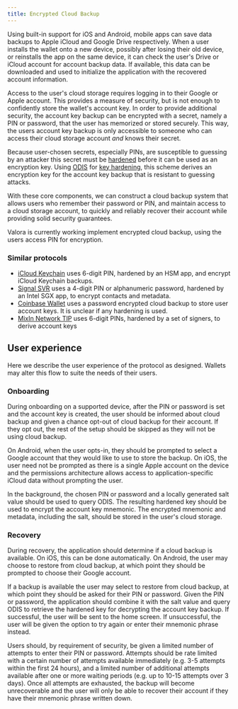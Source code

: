 ```yaml
---
title: Encrypted Cloud Backup
---
```


<!-- TODO(victor): Do we want to use a more creative protocol name here -->

Using built-in support for iOS and Android, mobile apps can save data backups to Apple iCloud and Google Drive respectively.
When a user installs the wallet onto a new device, possibly after losing their old device, or reinstalls the app on the same device, it can check the user's Drive or iCloud account for account backup data.
If available, this data can be downloaded and used to initialize the application with the recovered account information.

Access to the user's cloud storage requires logging in to their Google or Apple account.
This provides a measure of security, but is not enough to confidently store the wallet's account key.
In order to provide additional security, the account key backup can be encrypted with a secret, namely a PIN or password, that the user has memorized or stored securely.
This way, the users account key backup is only accessible to someone who can access their cloud storage account *and* knows their secret.

Because user-chosen secrets, especially PINs, are susceptible to guessing by an attacker this secret must be [hardened](https://en.wikipedia.org/wiki/Hardening_(computing)) before it can be used as an encryption key.
Using [ODIS](/docs/celo-codebase/protocol/odis) for [key hardening](/docs/celo-codebase/protocol/odis/key-hardening), this scheme derives an encryption key for the account key backup that is resistant to guessing attacks.

With these core components, we can construct a cloud backup system that allows users who remember their password or PIN, and maintain access to a cloud storage account, to quickly and reliably recover their account while providing solid security guarantees.

Valora is currently working implement encrypted cloud backup, using the users access PIN for encryption.

### Similar protocols

- [iCloud Keychain](https://support.apple.com/guide/security/secure-icloud-keychain-recovery-secdeb202947/web) uses 6-digit PIN, hardened by an HSM app, and encrypt iCloud Keychain backups.
- [Signal SVR](https://support.apple.com/guide/security/secure-icloud-keychain-recovery-secdeb202947/web) uses a 4-digit PIN or alphanumeric password, hardened by an Intel SGX app, to encrypt contacts and metadata.
- [Coinbase Wallet](https://blog.coinbase.com/backup-your-private-keys-on-google-drive-and-icloud-with-coinbase-wallet-3c3f3fdc86dc) uses a password encrypted cloud backup to store user account keys. It is unclear if any hardening is used.
- [MixIn Network TIP](https://github.com/MixinNetwork/tip) uses 6-digit PINs, hardened by a set of signers, to derive account keys

## User experience

Here we describe the user experience of the protocol as designed.
Wallets may alter this flow to suite the needs of their users.

### Onboarding

During onboarding on a supported device, after the PIN or password is set and the account key is created, the user should be informed about cloud backup and given a chance opt-out of cloud backup for their account.
If they opt out, the rest of the setup should be skipped as they will not be using cloud backup.

On Android, when the user opts-in, they should be prompted to select a Google account that they would like to use to store the backup.
On iOS, the user need not be prompted as there is a single Apple account on the device and the permissions architecture allows access to application-specific iCloud data without prompting the user.

In the background, the chosen PIN or password and a locally generated salt value should be used to query ODIS.
The resulting hardened key should be used to encrypt the account key mnemonic.
The encrypted mnemonic and metadata, including the salt, should be stored in the user's cloud storage.

### Recovery

During recovery, the application should determine if a cloud backup is available.
On iOS, this can be done automatically.
On Android, the user may choose to restore from cloud backup, at which point they should be prompted to choose their Google account.

If a backup is available the user may select to restore from cloud backup, at which point they should be asked for their PIN or password.
Given the PIN or password, the application should combine it with the salt value and query ODIS to retrieve the hardened key for decrypting the account key backup.
If successful, the user will be sent to the home screen.
If unsuccessful, the user will be given the option to try again or enter their mnemonic phrase instead.

Users should, by requirement of security, be given a limited number of attempts to enter their PIN or password.
Attempts should be rate limited with a certain number of attempts available immediately (e.g. 3-5 attempts within the first 24 hours), and a limited number of additional attempts available after one or more waiting periods (e.g. up to 10-15 attempts over 3 days).
Once all attempts are exhausted, the backup will become unrecoverable and the user will only be able to recover their account if they have their mnemonic phrase written down.

<!-- TODO(victor): Add detailed information about the key derivation and file structure when the library is implemented and can be referenced -->
